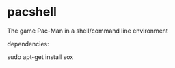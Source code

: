 # pacshell
The game Pac-Man in a shell/command line environment


dependencies:

sudo apt-get install sox

